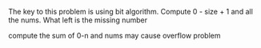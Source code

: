 The key to this problem is using bit algorithm. Compute 0 - size + 1 and all the nums. What left is the missing number

compute the sum of 0-n and nums may cause overflow problem
